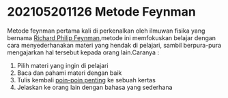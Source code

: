 # 202105201126 Metode Feynman #

Metode feynman pertama kali di perkenalkan oleh ilmuwan fisika yang bernama 
[Richard Philip Feynman](https://id.wikipedia.org/wiki/Richard_Feynman),metode ini 
memfokuskan belajar dengan cara menyederhanakan materi yang hendak di pelajari, sambil 
berpura-pura mengajarkan hal tersebut kepada orang lain.Caranya :

1. Pilih materi yang ingin di pelajari  
2. Baca dan pahami materi dengan baik 
3. Tulis kembali [poin-poin penting](https://github.com/dickysetiawans/metode-feynman/blob/master/202105291836-poin-poin-penting.md) ke sebuah kertas
5. Jelaskan ke orang lain dengan bahasa yang sederhana




